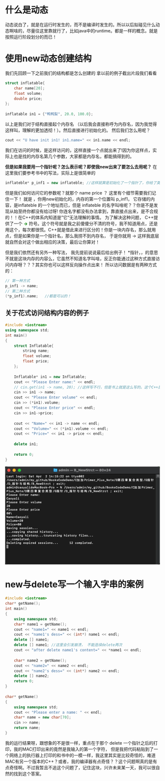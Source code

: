 # 什么是动态
动态说白了，就是在运行时发生的，而不是编译时发生的。所以以后拟碰见什么动态啊啥的，尽量往这里靠就行了，比如java中的runtime。都是一样的概念。就是按照运行阶段划分的而已！

# 使用new动态创建结构
我们先回顾一下之前我们的结构都是怎么创建的
拿以前的例子截出片段我们看看
```c++
struct inflatable{
    char name[20];
    float volume;
    double price;
};

inflatable in1 = {"鸭鸭梨", 20.0, 100.0};
```
以上是我们对于结构直接起个内存名 （以后我会直接称呼为内存名，因为我觉得这样叫，理解的更加透彻！）。然后直接进行初始化的。
然后我们怎么用呢？
```C++
cout << "U have init in1! in1.name=" << in1.name << endl;
```
我们在访问的时候，是这样访问的，这样直接一个点就出来了!因为你这样点，实际上也是找的内存名第几个参数，大家都是内存名，都能搞得到的。

**但是如果我要用一个指针呢？怎么表示呢？即使我new出来了要怎么去用呢？** 在这里我们要参考书中的写法，实际上是很简单的
```C++
inflateble* p_inf1 = new inflateble; //这样就算是初始化了一个指针了，你给了类型，初始化之后，至少运行的时候，人家知道你内存的位置在哪里，并且多大都是知道的。
```
但是我们如何访问它的参数呢？就那个  name  price ？ 这里有个细节需要我们记住一下！ 就是 ，你用new初始化的，内存的第一个位置叫 p_inf1， 它存储的内容，是inflateble 的一个地址而已，但是  inflateble 的名字叫啥呢？？你是不是发现从始至终你都没有给过呀! 你连名字都没有办法拿到，靠直接点出来，是不合规的！！在C++的体系内知道是”它“无法理解的事情。 为了解决这种问题， C++提供了一个 **<font color=green>-></font>** 符号。这个符号就是我之前傻傻分不清的符号，我不知道用点，还是用这个，每次都很慌。C++就是借此来进行区分的！你是一块内存名，那么就用点，但是如果你是一个指针名，那么我捞不到内存名， 于是你就用 -> 这样我底层就自然会对这个做出相应的决策，最后让你算对！

但是我们依然还有另外一种写法， 我先提前说说最后给出例子！  *指针，，的意思不就是这块内存的内容么，它虽然不知道名字叫啥，反正你能通过这种方式直接访问内存呀？？？其实你也可以这样反向操作点出来！
所以访问数据是有两种方式的：

```C++
// 第一种方式
p_inf1 -> name;
// 第二种方式
(*p_inf1).name;   //都是可以的！
```

## 关于花式访问结构内容的例子
```C++
#include <iostream>
using namespace std;
int main()
{
    struct Inflatable{
        string name;
        float volume;
        float price;
    };

    Inflatable* in1 = new Inflatable;
    cout << "Please Enter name:" << endl;
    // cin.get(in1 -> name, 20); //这样写不行，但是书上就是这么写的。这个C++是特么怎么回事啊！
    cin >> in1 -> name;
    cout << "Please Enter volume" << endl;
    cin >> (*in1).volume;
    cout << "Please Enter price" << endl;
    cin >> in1->price;

    cout << "Name=" << in1 -> name << endl;
    cout << "Volume=" << (*in1).volume << endl;
    cout << "Price=" << in1 -> price << endl;

    delete in1;

    return 0;
}
```
![Snipaste_2022-04-07_12-51-48](/assets/Snipaste_2022-04-07_12-51-48.png)

# new与delete写一个输入字串的案例

```C++
#include <iostream>
char* getName();
int main()
{
    using namespace std;
    char* name1 = getName();
    cout << "name1=" << name1 << endl;
    cout << "name1's dess=" << (int*) name1 << endl;
    delete [] name1;
    delete [] name1; //这里会引发崩溃， 不能连续delete两次
    cout << "after delete name1's content=" << *name1 << endl;

    char* name2 = getName();
    cout << "name2=" << name2 << endl;
    cout << "name2's dess=" << (int*) name2 << endl;
    delete [] name2;
    return 0;
}

char* getName()
{
    using namespace std;
    cout << "Please enter a name: " << endl;
    char* name = new char[70];
    cin >> name;
    return name;
}
```
我的运行结果呀，跟想象的不是很一样，重点在于那个 delete 一个指针之后的打印，我的MAC打印出来的竟然是我输入的第一个字符， 但是我把代码粘贴到了一个网络上的执行器上打印的和书中的一模一样，我这里其实是比较奇怪的，难道MAC有另一个版本的C++？或者，我的编译器有点奇怪？？这个问题啊真的是有点奇怪啊。不过我暂且不追这个问题了，记住这块，兴许未来某一天，我可以很自然的找到这个答案。
